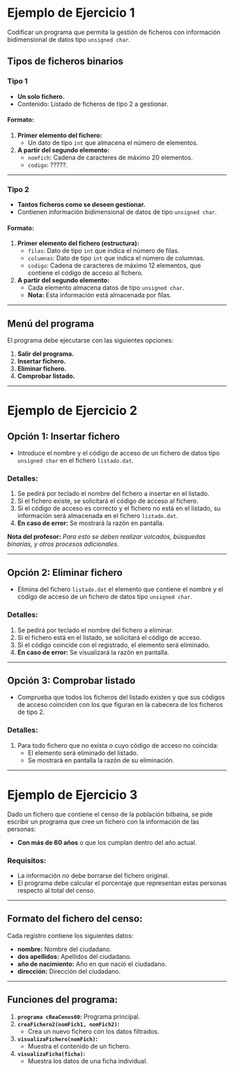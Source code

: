 # Ejemplo de Ejercicio 1

Codificar un programa que permita la gestión de ficheros con información bidimensional de datos tipo `unsigned char`.

## Tipos de ficheros binarios

### Tipo 1
- **Un solo fichero.**
- Contenido: Listado de ficheros de tipo 2 a gestionar.

#### Formato:
1. **Primer elemento del fichero:**  
   - Un dato de tipo `int` que almacena el número de elementos.
2. **A partir del segundo elemento:**  
   - `nomfich`: Cadena de caracteres de máximo 20 elementos.
   - `codigo`: ?????.

---

### Tipo 2
- **Tantos ficheros como se deseen gestionar.**
- Contienen información bidimensional de datos de tipo `unsigned char`.

#### Formato:
1. **Primer elemento del fichero (estructura):**
   - `filas`: Dato de tipo `int` que indica el número de filas.
   - `columnas`: Dato de tipo `int` que indica el número de columnas.
   - `codigo`: Cadena de caracteres de máximo 12 elementos, que contiene el código de acceso al fichero.
2. **A partir del segundo elemento:**  
   - Cada elemento almacena datos de tipo `unsigned char`.
   - **Nota:** Esta información está almacenada por filas.

---

## Menú del programa

El programa debe ejecutarse con las siguientes opciones:

1. **Salir del programa.**  
2. **Insertar fichero.**  
3. **Eliminar fichero.**  
4. **Comprobar listado.**

---

# Ejemplo de Ejercicio 2

## Opción 1: Insertar fichero
- Introduce el nombre y el código de acceso de un fichero de datos tipo `unsigned char` en el fichero `listado.dat`.

### Detalles:
1. Se pedirá por teclado el nombre del fichero a insertar en el listado.
2. Si el fichero existe, se solicitará el código de acceso al fichero.
3. Si el código de acceso es correcto y el fichero no está en el listado, su información será almacenada en el fichero `listado.dat`.
4. **En caso de error:** Se mostrará la razón en pantalla.

**Nota del profesor:** *Para esto se deben realizar volcados, búsquedas binarias, y otros procesos adicionales.*

---

## Opción 2: Eliminar fichero
- Elimina del fichero `listado.dat` el elemento que contiene el nombre y el código de acceso de un fichero de datos tipo `unsigned char`.

### Detalles:
1. Se pedirá por teclado el nombre del fichero a eliminar.
2. Si el fichero está en el listado, se solicitará el código de acceso.
3. Si el código coincide con el registrado, el elemento será eliminado.
4. **En caso de error:** Se visualizará la razón en pantalla.

---

## Opción 3: Comprobar listado
- Comprueba que todos los ficheros del listado existen y que sus códigos de acceso coinciden con los que figuran en la cabecera de los ficheros de tipo 2.

### Detalles:
1. Para todo fichero que no exista o cuyo código de acceso no coincida:
   - El elemento será eliminado del listado.
   - Se mostrará en pantalla la razón de su eliminación.

---

# Ejemplo de Ejercicio 3

Dado un fichero que contiene el censo de la población bilbaína, se pide escribir un programa que cree un fichero con la información de las personas:
- **Con más de 60 años** o que los cumplan dentro del año actual.

### Requisitos:
- La información no debe borrarse del fichero original.
- El programa debe calcular el porcentaje que representan estas personas respecto al total del censo.

---

## Formato del fichero del censo:
Cada registro contiene los siguientes datos:
- **nombre:** Nombre del ciudadano.
- **dos apellidos:** Apellidos del ciudadano.
- **año de nacimiento:** Año en que nació el ciudadano.
- **dirección:** Dirección del ciudadano.

---

## Funciones del programa:

1. **`programa cReaCenos60`:** Programa principal.  
2. **`creaFichero2(nomFich1, nomFich2)`:**  
   - Crea un nuevo fichero con los datos filtrados.  
3. **`visualizaFichero(nomFich)`:**  
   - Muestra el contenido de un fichero.  
4. **`visualizaFicha(ficha)`:**  
   - Muestra los datos de una ficha individual.
